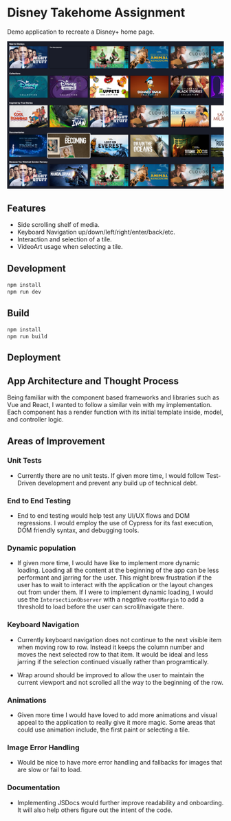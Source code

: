 # Disney Takehome Assignment

Demo application to recreate a Disney+ home page.

![homepage](assets/home-screenshot.png)

## Features

- Side scrolling shelf of media.
- Keyboard Navigation up/down/left/right/enter/back/etc.
- Interaction and selection of a tile.
- VideoArt usage when selecting a tile.

## Development

```
npm install
npm run dev
```

## Build

```
npm install
npm run build
```

## Deployment

## App Architecture and Thought Process

Being familiar with the component based frameworks and libraries such as Vue and React, I wanted to follow a similar vein with my implementation. Each component has a render function with its initial template inside, model, and controller logic.

## Areas of Improvement

### Unit Tests

- Currently there are no unit tests. If given more time, I would follow Test-Driven development and prevent any build up of technical debt.

### End to End Testing

- End to end testing would help test any UI/UX flows and DOM regressions. I would employ the use of Cypress for its fast execution, DOM friendly syntax, and debugging tools.

### Dynamic population

- If given more time, I would have like to implement more dynamic loading. Loading all the content at the beginning of the app can be less performant and jarring for the user. This might brew frustration if the user has to wait to interact with the application or the layout changes out from under them. If I were to implement dynamic loading, I would use the `IntersectionObserver` with a negative `rootMargin` to add a threshold to load before the user can scroll/navigate there.

### Keyboard Navigation

- Currently keyboard navigation does not continue to the next visible item when moving row to row. Instead it keeps the column number and moves the next selected row to that item. It would be ideal and less jarring if the selection continued visually rather than programtically.

- Wrap around should be improved to allow the user to maintain the current viewport and not scrolled all the way to the beginning of the row.

### Animations

- Given more time I would have loved to add more animations and visual appeal to the application to really give it more magic. Some areas that could use animation include, the first paint or selecting a tile.

### Image Error Handling

- Would be nice to have more error handling and fallbacks for images that are slow or fail to load.

### Documentation

- Implementing JSDocs would further improve readability and onboarding. It will also help others figure out the intent of the code.
